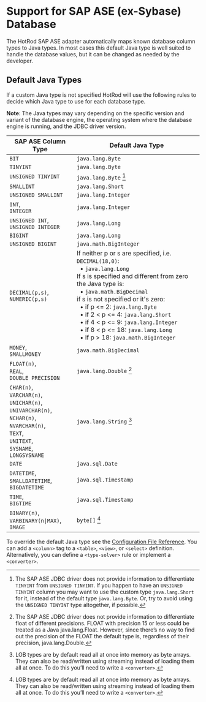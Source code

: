 # Support for SAP ASE (ex-Sybase) Database

The HotRod SAP ASE adapter automatically maps known database column types to Java types. In most cases this default Java type is well suited to handle the database values, but it can be changed as needed by the developer.

## Default Java Types

If a custom Java type is not specified HotRod will use the following rules to decide which Java type to use for each database type.

**Note**: The Java types may vary depending on the specific version and variant of the database engine, the operating system where the database engine is running, and the JDBC driver version.

| SAP ASE Column Type | Default Java Type |
| -- | -- |
| `BIT` | `java.lang.Byte` |
| `TINYINT` | `java.lang.Byte` |
| `UNSIGNED TINYINT` | `java.lang.Byte` [^2] |
| `SMALLINT` | `java.lang.Short` | |
| `UNSIGNED SMALLINT` | `java.lang.Integer` |
| `INT`,<br/>`INTEGER` | `java.lang.Integer` |
| `UNSIGNED INT`,<br/>`UNSIGNED INTEGER` | `java.lang.Long` |
| `BIGINT` | `java.lang.Long` |
| `UNSIGNED BIGINT` | `java.math.BigInteger` |
| `DECIMAL(p,s)`,<br/>`NUMERIC(p,s)` | If neither p or s are specified, i.e. `DECIMAL(18,0)`:<br/>&nbsp;&nbsp;&bull; `java.lang.Long`<br/>If s is specified and different from zero the Java type is:<br/>&nbsp;&nbsp;&bull; `java.math.BigDecimal`<br/>if s is not specified or it's zero:<br/>&nbsp;&nbsp;&bull; if p <= 2: `java.lang.Byte`<br/>&nbsp;&nbsp;&bull; if 2 < p <= 4: `java.lang.Short`<br/>&nbsp;&nbsp;&bull; if 4 < p <= 9: `java.lang.Integer`<br/>&nbsp;&nbsp;&bull; if 8 < p <= 18: `java.lang.Long`<br/>&nbsp;&nbsp;&bull; if p > 18: `java.math.BigInteger` |
| `MONEY`,<br/>`SMALLMONEY` | `java.math.BigDecimal` |
| `FLOAT(n)`,<br/>`REAL`,<br/>`DOUBLE PRECISION` | `java.lang.Double` [^3] |
| `CHAR(n)`,<br/>`VARCHAR(n)`,<br/>`UNICHAR(n)`,<br/>`UNIVARCHAR(n)`,<br/>`NCHAR(n)`,<br/>`NVARCHAR(n)`,<br/>`TEXT`,<br/>`UNITEXT`,<br/>`SYSNAME`,<br/>`LONGSYSNAME` | `java.lang.String` [^1] |
| `DATE` | `java.sql.Date` |
| `DATETIME`,<br/>`SMALLDATETIME`,<br/>`BIGDATETIME` | `java.sql.Timestamp` |
| `TIME`,<br/>`BIGTIME` | `java.sql.Timestamp` |
| `BINARY(n)`,<br/>`VARBINARY(n\|MAX)`,<br/>`IMAGE` | `byte[]` [^1] |


[^1]: LOB types are by default read all at once into memory as byte arrays. They can also be read/written using streaming instead of loading them all at once. To do this you’ll need to write a `<converter>`.

[^2]: The SAP ASE JDBC driver does not provide information to differentiate `TINYINT` from `UNSIGNED TINYINT`. If you happen to have an `UNSIGNED TINYINT` column you may want to use the custom type `java.lang.Short` for it, instead of the default type `java.lang.Byte`. Or, try to avoid using the `UNSIGNED TINYINT` type altogether, if possible.

[^3]: The SAP ASE JDBC driver does not provide information to differentiate float of different precisions. FLOAT with precision 15 or less could be treated as a Java java.lang.Float. However, since there’s no way to find out the precision of the FLOAT the default type is, regardless of their precision, java.lang.Double.



To override the default Java type see the [Configuration File Reference](../configuration-file-structure.md). You can add a `<column>` tag to a `<table>`, `<view>`, or `<select>` definition. Alternatively, you can define a `<type-solver>` rule or implement a `<converter>`.

